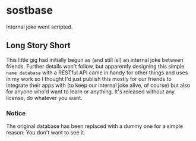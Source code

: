 # sostbase
Internal joke went scripted.

## Long Story Short
This little gig had initially begun as (and still is!) an internal joke between friends. Further details won't follow, but apparently designing this simple `name database` with a RESTful API came in handy for other things and uses in my work so I thought I'd just publish this mostly for our friends to integrate their apps with (to keep our internal joke alive, of course) but also for anyone who'd want to learn or anything. It's released without any license, do whatever you want.

### Notice
The original database has been replaced with a dummy one for a simple reason: You don't want to see it.
